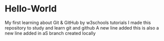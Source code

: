 # Hello-World
My first learning about Git &amp; GitHub by w3schools tutorials
I made this repository to study and learn git and github
A new line added
this is also a new line added in aS branch created locally 
